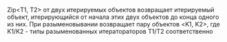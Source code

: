 Zip<T1, T2> от двух итерируемых объектов возвращает итерируемый объект, итерирующийся от начала этих двух объектов до конца одного из них. При разыменовывании возвращает пару объектов <K1, K2>, где K1/K2 - типы разыменованных итератораторов T1/T2 соответственно 

